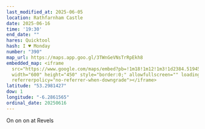 ```yaml
---
last_modified_at: 2025-06-05
location: Rathfarnham Castle
date: 2025-06-16
time: '19:30'
end_date: ""
hares: Quicktool
hash: I ♥ Monday
number: "390"
map_url: https://maps.app.goo.gl/3TWnGeVNsTrRpEkh8
embedded_map: <iframe
  src="https://www.google.com/maps/embed?pb=!1m18!1m12!1m3!1d2384.519457208054!2d-6.286156522971994!3d53.298142672275354!2m3!1f0!2f0!3f0!3m2!1i1024!2i768!4f13.1!3m3!1m2!1s0x48670bece1b83a99%3A0xeeef5b55139838f1!2sRathfarnham%20Castle!5e0!3m2!1sen!2suk!4v1749134728471!5m2!1sen!2suk"
  width="600" height="450" style="border:0;" allowfullscreen="" loading="lazy"
  referrerpolicy="no-referrer-when-downgrade"></iframe>
latitude: "53.2981427"
dow: 1
longitude: "-6.2861565"
ordinal_date: 20250616
---
```

On on on at Revels
